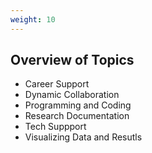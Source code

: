 ```yaml
---
weight: 10
---
```


## Overview of Topics


- Career Support
- Dynamic Collaboration
- Programming and Coding
- Research Documentation
- Tech Suppport
- Visualizing Data and Resutls

